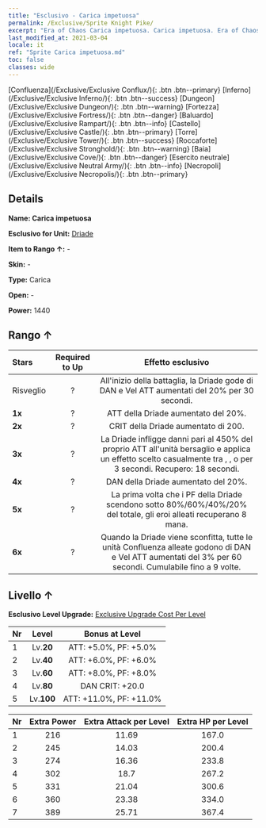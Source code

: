 ```yaml
---
title: "Esclusivo - Carica impetuosa"
permalink: /Exclusive/Sprite Knight Pike/
excerpt: "Era of Chaos Carica impetuosa. Carica impetuosa. Era of Chaos Esclusivo Carica impetuosa. Driade Esclusivo."
last_modified_at: 2021-03-04
locale: it
ref: "Sprite Carica impetuosa.md"
toc: false
classes: wide
---
```

 [Confluenza](/Exclusive/Exclusive Conflux/){: .btn .btn--primary} [Inferno](/Exclusive/Exclusive Inferno/){: .btn .btn--success} [Dungeon](/Exclusive/Exclusive Dungeon/){: .btn .btn--warning} [Fortezza](/Exclusive/Exclusive Fortress/){: .btn .btn--danger} [Baluardo](/Exclusive/Exclusive Rampart/){: .btn .btn--info} [Castello](/Exclusive/Exclusive Castle/){: .btn .btn--primary} [Torre](/Exclusive/Exclusive Tower/){: .btn .btn--success} [Roccaforte](/Exclusive/Exclusive Stronghold/){: .btn .btn--warning} [Baia](/Exclusive/Exclusive Cove/){: .btn .btn--danger} [Esercito neutrale](/Exclusive/Exclusive Neutral Army/){: .btn .btn--info} [Necropoli](/Exclusive/Exclusive Necropolis/){: .btn .btn--primary} 

## Details
 **Name: Carica impetuosa** 

 **Esclusivo for Unit:** [Driade](/units/Sprite/) 

 **Item to Rango ↑:** -

 **Skin:** -

 **Type:** Carica

 **Open:** -

 **Power:** 1440

## Rango ↑

  |     Stars    |  Required to Up | Effetto esclusivo |
  |:-------------|:---------------:|:---------------:|
  |  Risveglio  | ? | All'inizio della battaglia, la Driade gode di DAN e Vel ATT aumentati del 20% per 30 secondi. |
  | **1x** <i class="fas fa-star"/> | ? | ATT della Driade aumentato del 20%. |
  | **2x** <i class="fas fa-star"/> | ? | CRIT della Driade aumentato di 200. |
  | **3x** <i class="fas fa-star"/> | ? | La Driade infligge danni pari al 450% del proprio ATT all'unità bersaglio e applica un effetto scelto casualmente tra <Congelamento>, <Combustione>, <Pietrificazione> o <Folgorazione> per 3 secondi. Recupero: 18 secondi. |
  | **4x** <i class="fas fa-star"/> | ? | DAN della Driade aumentato del 20%. |
  | **5x** <i class="fas fa-star"/> | ? | La prima volta che i PF della Driade scendono sotto 80%/60%/40%/20% del totale, gli eroi alleati recuperano 8 mana. |
  | **6x** <i class="fas fa-star"/> | ? | Quando la Driade viene sconfitta, tutte le unità Confluenza alleate godono di DAN e Vel ATT aumentati del 3% per 60 secondi. Cumulabile fino a 9 volte. |


## Livello ↑
 **Esclusivo Level Upgrade:** [Exclusive Upgrade Cost Per Level](/Exclusive/ExclusiveUpgradeCostPerLevel/)

  |  Nr  |   Level  | Bonus at Level |
  |:-----|:--------:|:--------------:|
  | 1 | Lv.**20** | ATT: +5.0%, PF: +5.0% |
  | 2 | Lv.**40** | ATT: +6.0%, PF: +6.0% |
  | 3 | Lv.**60** | ATT: +8.0%, PF: +8.0% |
  | 4 | Lv.**80** | DAN CRIT: +20.0 |
  | 5 | Lv.**100** | ATT: +11.0%, PF: +11.0% |


  |  Nr  |  Extra Power | Extra Attack per Level | Extra HP per Level |
  |:-----|:--------:|:--------:|:--------:|
  | 1 | 216 | 11.69 | 167.0 |
  | 2 | 245 | 14.03 | 200.4 |
  | 3 | 274 | 16.36 | 233.8 |
  | 4 | 302 | 18.7 | 267.2 |
  | 5 | 331 | 21.04 | 300.6 |
  | 6 | 360 | 23.38 | 334.0 |
  | 7 | 389 | 25.71 | 367.4 |


